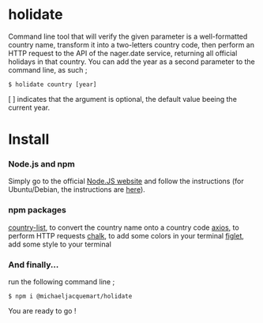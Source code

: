 # holidate

Command line tool that will verify the given parameter is a well-formatted country name, transform it into a two-letters country code, then perform an HTTP request to the API of the nager.date service, returning all official holidays in that country. You can add the year as a second parameter to the command line, as such ;

```
$ holidate country [year]
```

[ ] indicates that the argument is optional, the default value beeing the current year.



# Install
### Node.js and npm
 Simply go to the official [Node.JS website](https://nodejs.org/en/) and follow the instructions (for Ubuntu/Debian, the instructions are [here](https://github.com/nodesource/distributions/blob/master/README.md)).

### npm packages

[country-list](https://www.npmjs.com/package/country-list), to convert the country name onto a country code
[axios](https://www.npmjs.com/package/axios), to perform HTTP requests
[chalk](https://www.npmjs.com/package/chalk), to add some colors in your terminal
[figlet](https://www.npmjs.com/package/figlet), add some style to your terminal










### And finally...


run the following command line ;

```
$ npm i @michaeljacquemart/holidate

```


You are ready to go !

